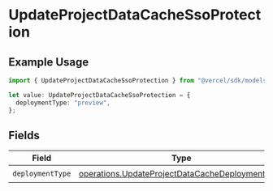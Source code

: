 # UpdateProjectDataCacheSsoProtection

## Example Usage

```typescript
import { UpdateProjectDataCacheSsoProtection } from "@vercel/sdk/models/operations/updateprojectdatacache.js";

let value: UpdateProjectDataCacheSsoProtection = {
  deploymentType: "preview",
};
```

## Fields

| Field                                                                                                              | Type                                                                                                               | Required                                                                                                           | Description                                                                                                        |
| ------------------------------------------------------------------------------------------------------------------ | ------------------------------------------------------------------------------------------------------------------ | ------------------------------------------------------------------------------------------------------------------ | ------------------------------------------------------------------------------------------------------------------ |
| `deploymentType`                                                                                                   | [operations.UpdateProjectDataCacheDeploymentType](../../models/operations/updateprojectdatacachedeploymenttype.md) | :heavy_check_mark:                                                                                                 | N/A                                                                                                                |
